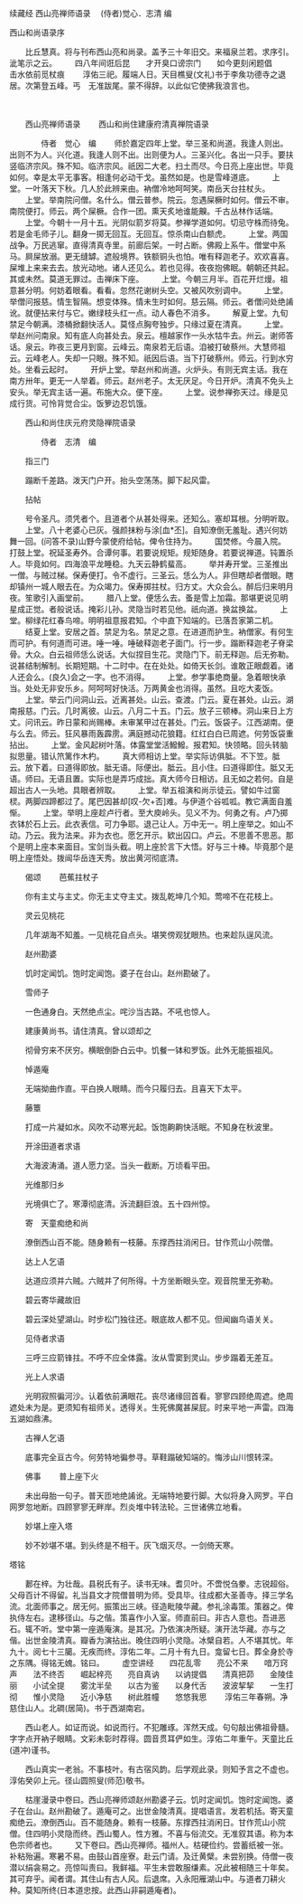 续藏经   西山亮禅师语录
　(侍者)觉心．志清 编

 西山和尚语录序

　　比丘慧真。将与刊布西山亮和尚录。盖予三十年旧交。来福泉兰若。求序引。泚笔示之云。
　　四八年间诳后昆　　才开臭口谤宗门　　如今更刻闲题倡　　击水依前觅杖痕
　　淳佑三祀。履端人日。天目樵叟(文礼)书于李矦功德寺之退居。次第登五峰。丐　无准跋尾。蒙不得辞。以此似它使拂我浪言也。

　　 

　　西山亮禅师语录
　　西山和尚住建康府清真禅院语录

　　　　侍者　觉心　编
　　师於嘉定四年上堂。举三圣和尚道。我逢人则出。出则不为人。兴化道。我逢人则不出。出则便为人。三圣兴化。各出一只手。要扶竖临济宗风。殊不知。临济宗风。祇因二大老。扫土而尽。今日亮上座出世。毕竟如何。幸是太平无事客。相逢何必动干戈。虽然如是。也是雪峰道底。
　　上堂。一叶落天下秋。几人於此辨来由。衲僧冷地呵呵笑。南岳天台拄杖头。
　　上堂。举南院问僧。名什么。僧云普参。院云。忽遇屎橛时如何。僧云不审。南院便打。师云。两个屎橛。合作一团。熏天炙地谁能齅。千古丛林作话端。
　　上堂。今朝十一月十五。光阴似箭岁将莫。参禅学道如何。切忌守株而待兔。若是金毛师子儿。翻身一掷无回互。无回互。惊杀南山白额虎。
　　上堂。两国战争。万民逃窜。直得清真寺里。前廊后架。一时占断。佛殿上系牛。僧堂中系马。屙屎放溺。更无缝罅。遮般境界。铁额铜头也怕。唯有释迦老子。欢欢喜喜。屎堆上来来去去。放光动地。诸人还见么。若也见得。夜夜抱佛眠。朝朝还共起。其或未然。莫道无罪过。击禅床下座。
　　上堂。今朝三月半。百花开烂熳。祖意甚分明。何妨着眼看。看看。忽然花谢树头空。又被风吹别调中。
　　上堂。举僧问报慈。情生智隔。想变体殊。情未生时如何。慈云隔。师云。者僧问处绝誵讹。就便拈来付与它。嫩绿枝头红一点。动人春色不消多。
　　解夏上堂。九旬禁足今朝满。漆桶掀翻快活人。莫怪点胸夸独步。只缘过夏在清真。
　　上堂。举赵州问南泉。知有底人向甚处去。泉云。檀越家作一头水牯牛去。州云。谢师答话。泉云。昨夜三更月到窗。云峰云。南泉若无后语。洎被打破蔡州。大慧师祖云。云峰老人。失却一只眼。殊不知。祇因后语。当下打破蔡州。师云。行到水穷处。坐看云起时。
　　开炉上堂。举赵州和尚道。火炉头。有则无宾主话。我在南方卅年。更无一人举着。师云。赵州老子。太无厌足。今日开炉。清真不免头上安头。举无宾主话一遍。布施大众。便下座。
　　上堂。说参禅弥天过。缘是见成行货。可怜背觉合尘。饭箩边忍饥饿。

　　西山和尚住庆元府灵隐禅院语录

　　　　侍者　志清　编

　　指三门

　　蹋断千差路。泼天门户开。抬头空荡荡。脚下起风雷。

　　拈帖

　　号令圣凡。须凭者个。且道者个从甚处得来。还知么。塞却耳根。分明听取。
　　上堂。八十老婆心已灰。强颜抹粉与涂[血*丕]。自知潦倒无羞耻。遇兴何妨舞一回。(问答不录)山野今蒙使府给帖。俾令住持为。
　　国焚修。今晨入院。打鼓上堂。祝延圣寿外。合谭何事。若要说规矩。规矩随身。若要说禅道。钝置杀人。毕竟如何。四海浪平龙睡稳。九天云静鹤蜚高。
　　举并寿开堂。三圣推出一僧。与贼过梯。保寿便打。令不虚行。三圣云。恁么为人。非但瞎却者僧眼。瞎却镇州一城人眼去在。为众竭力。保寿掷拄杖。归方丈。大众会么。醉后归来明月夜。笙歌引入画堂前。
　　腊八上堂。便恁么去。蚤是雪上加霜。那堪更说见明星成正觉。者般说话。掩彩儿孙。灵隐当时若见他。祇向道。换盆换盆。
　　上堂。柳绿花红春鸟啼。明明祖意报君知。个中直下知端的。已落吾家第二机。
　　结夏上堂。安居之首。禁足为名。禁足之意。在进道而护生。衲僧家。有何生而可护。有何道而可进。唾一唾。唾破释迦老子面门。行一步。蹋断释迦老子脊梁骨。大众。白云祖师恁么说话。大似捏目生花。灵隐门下。前无释迦。后无弥勒。说甚结制解制。长期短期。十二时中。在在处处。如倚天长剑。谁敢正眼觑着。诸人还会么。(良久)会之一字。也不消得。
　　上堂。参学事绝商量。急着眼快承当。处处无非安乐乡。阿呵呵好快活。万两黄金也消得。虽然。且吃大麦饭。
　　上堂。举云门问洞山云。近离甚处。山云。查渡。门云。夏在甚处。山云。湖南报慈。门云。几时离彼。山云。八月二十五。门云。放子三顿棒。洞山来日上方丈。问讯云。昨日蒙和尚赐棒。未审某甲过在甚处。门云。饭袋子。江西湖南。便与么去。师云。狂风暴雨轰霹雳。满庭撼动花狼籍。红红白白已周遮。何劳饭袋重拈出。
　　上堂。金风起树叶落。体露堂堂活鱍鱍。报君知。快领略。回头转脑拟思量。错认笊篱作木杓。
　　真大师相访上堂。举实际访俱胝。不下笠。胝云。放下着。曰道得即放。胝无语。际便出。胝云。且小住。曰道得即住。胝又无语。师曰。无语且置。实际也是弄巧成拙。真大师今日相访。且无如之若何。自是超出古人一头地。具眼者辨取。
　　上堂。举五祖演和尚示徒云。譬如牛过窗棂。两脚四蹄都过了。尾巴因甚却[叹-欠+否]难。与伊道个谷呱呱。教它满面自羞惭。
　　上堂。举明上座趁卢行者。至大庾岭头。见义不为。何勇之有。卢乃掷衣钵於石上云。此衣表信。可力争耶。退己让人。万中无一。明上座举之。如山不动。乃云。我为法来。非为衣也。愿乞开示。欵出囚口。卢云。不思善不思恶。那个是明上座本来面目。宝剑当头截。明上座於言下大悟。好与三十棒。毕竟那个是明上座悟处。拨闿华岳连天秀。放出黄河彻底清。

　　偈颂
　　芭蕉拄杖子

　　你有主丈与主丈。你无主丈夺主丈。拨乱乾坤几个知。莺啼不在花枝上。

　　灵云见桃花

　　几年湖海不知羞。一见桃花自点头。堪笑傍观犹眼热。也来趁队逞风流。

　　赵州勘婆

　　饥时定闻饥。饱时定闻饱。婆子在台山。赵州勘破了。

　　雪师子

　　一色通身白。天然绝点尘。咤沙当古路。不吼也惊人。

　　建康黄尚书。请住清真。曾以颂却之

　　彻骨穷来不厌穷。横眠倒卧白云中。饥餐一钵和罗饭。此外无能振祖风。

　　悼遁庵

　　无端拗曲作直。平白换人眼睛。而今只履归去。且喜天下太平。

　　藤簟

　　打成一片凝如水。风吹不动寒光起。饭饱齁齁快活眠。不知身在秋波里。

　　开涂田道者求语

　　大海波涛涌。道人愿力坚。当头一截断。万顷看平田。

　　光维那归乡

　　光境俱亡了。寒潭彻底清。泝流翻巨浪。五十四州惊。

　　寄　天童痴绝和尚

　　潦倒西山百不能。随身赖有一枝藤。东撑西拄消闲日。甘作荒山小院僧。

　　达上人乞语

　　达道应须并六贼。六贼并了何所得。十方坐断眼头空。观音院里无弥勒。

　　碧云寄华藏故旧

　　碧云深处望湖山。时步松门独往还。眼底故人都不见。但闻幽鸟语关关。

　　见侍者求语

　　三呼三应箭锋拄。不呼不应全体露。汝从雪窦到灵山。步步蹋着无差互。

　　光上人求语

　　光明寂照徧河沙。认着依前满眼花。丧尽诸缘回首看。寥寥四顾绝周遮。绝周遮处未为是。更须知有祖师关。透得关。生死佛魔甚屎屁。时来平地一声雷。四海五湖如鼎沸。

　　古禅人乞语

　　底事完全亘古今。何劳特地徧参寻。草鞋蹋破知端的。悔涉山川恨转深。

　　佛事
　　普上座下火

　　未出母胎一句子。普天匝地绝誵讹。无端特地要行脚。大似将身入网罗。平白网罗忽地断。四顾寥寥无畔岸。烈炎堆中转法轮。三世诸佛立地看。

　　妙堪上座入塔

　　妙不妙堪不堪。到头终是不相干。灰飞烟灭尽。一剑倚天寒。

 塔铭

　　郪在梓。为壮哉。县税氏有子。读书无味。耆贝叶。不啻悦刍豢。志锐超俗。父母百计不得留。礼当县文才院僧普明为师。受具毕。往成都大圣善寺。择三学名流。北面师事之。居无何。振策出三峡。径造毗陵华藏。参礼涂毒策。策器之。俾执侍左右。逮移径山。与之偕。策喜作小入室。师直前曰。非古人意也。吾进恶石。辄不听。堂中第一座遁庵演。是其况。乃依演决所疑。演开法华藏。亦与之偕。出世金陵清真。瓣香为演拈出。晚住四明小灵隐。冰檗自若。人不堪其忧。年九十。阅七十三臈。无疾而终。淳佑二年。二月十有九日。龛留七日。葬全身於寺之东隅。得铭无媿。铭曰。
　　虚空讲经　　四花乱零　　亮公不来　　喑万窍声　　法不终否　　崛起梓亮　　亮自真讷　　以讷提倡　　清真把茆　　金陵佳丽　　小试全提　　雾沈半垒　　以古为鉴　　以身代舌　　波波挈挈　　一生打彻　　惟小灵隐　　近小净慈　　树此胜幢　　悠悠我思
　　淳佑三年春朔。净慈住山人。北磵(居简)。书于西湖南宕。



　　西山老人。如证而说。如说而行。不犯雕琢。浑然天成。句句敲出佛祖骨髓。字字点开衲子眼睛。文彩未彰时荐得。圆音贯耳俨如生。淳佑二年重午。天童比丘(道冲)谨书。



　　西山真实一老翁。不事枝叶。有古宿风韵。后学观此录。则知予言之不虚也。淳佑癸卯上元。径山圆照叟(师范)敬书。



　　枯崖漫录中卷曰。西山亮禅师颂赵州勘婆子云。饥时定闻饥。饱时定闻饱。婆子在台山。赵州勘破了。遁庵可之。出世金陵清真。提唱语言。发若机括。寄天童痴绝云。潦倒西山。百不能随身。赖有一枝藤。东撑西拄消闲日。甘作荒山小院僧。住四明小灵隐而终。西山蜀人。性方雅。不喜与俗流交。无准叙其语。称为本色宗师者也。
　　又下卷曰。西山亮禅师。福州人。枯硬俭约。尝蓄纸被一张。补粘殆遍。寒暑不易。由鼓山首座寮。赴云门请。及迁黄檗。未尝别换。侍僧一夜潜以绢衾易之。亮惊叫责曰。我鲜福。平生未尝敢服缣素。况此被相随三十年矣。其可弃乎。闻者谓。其住山有古人风。后退席。入永阳雁湖山中。与道者刀耕火种。莫知所终(日本道忠按。此西山非嗣遁庵者)。
